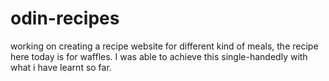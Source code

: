 # odin-recipes
working on creating a recipe website for different kind of meals, the recipe here today is for waffles. I was able to achieve this single-handedly with what i have learnt so far.
